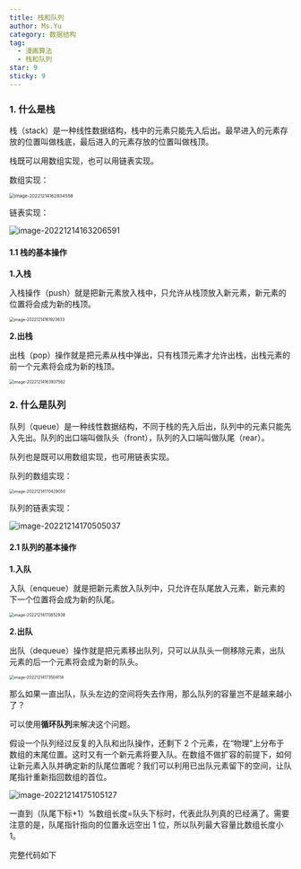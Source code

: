 ```yaml
---
title: 栈和队列
author: Ms.Yu
category: 数据结构
tag:
  - 漫画算法
  - 栈和队列
star: 9
sticky: 9
---
```


### **1. 什么是栈**

栈（stack）是一种线性数据结构，栈中的元素只能先入后出。最早进入的元素存放的位置叫做栈底，最后进入的元素存放的位置叫做栈顶。

栈既可以用数组实现，也可以用链表实现。

数组实现：

 <img src="https://exchange-imgs2021.oss-cn-beijing.aliyuncs.com/img/image-20221214162834558.png" alt="image-20221214162834558" style="zoom: 57%;" />

链表实现：

![image-20221214163206591](https://exchange-imgs2021.oss-cn-beijing.aliyuncs.com/img/image-20221214163206591.png)

#### 1.1 栈的基本操作

**1.入栈**

入栈操作（push）就是把新元素放入栈中，只允许从栈顶放入新元素，新元素的位置将会成为新的栈顶。

 <img src="https://exchange-imgs2021.oss-cn-beijing.aliyuncs.com/img/image-20221214161923633.png" alt="image-20221214161923633" style="zoom:50%;" />

**2.出栈**

出栈（pop）操作就是把元素从栈中弹出，只有栈顶元素才允许出栈，出栈元素的前一个元素将会成为新的栈顶。

 <img src="https://exchange-imgs2021.oss-cn-beijing.aliyuncs.com/img/image-20221214163937562.png" alt="image-20221214163937562" style="zoom: 50%;" />

### 2. 什么是队列

队列（queue）是一种线性数据结构，不同于栈的先入后出，队列中的元素只能先入先出。队列的出口端叫做队头（front），队列的入口端叫做队尾（rear）。

队列也是既可以用数组实现，也可用链表实现。

队列的数组实现：

   <img src="https://exchange-imgs2021.oss-cn-beijing.aliyuncs.com/img/image-20221214170429050.png" alt="image-20221214170429050" style="zoom:50%;" />

队列的链表实现：

![image-20221214170505037](https://exchange-imgs2021.oss-cn-beijing.aliyuncs.com/img/image-20221214170505037.png)

#### 2.1 队列的基本操作

**1.入队**

入队（enqueue）就是把新元素放入队列中，只允许在队尾放入元素，新元素的下一个位置将会成为新的队尾。

   <img src="https://exchange-imgs2021.oss-cn-beijing.aliyuncs.com/img/image-20221214170852938.png" alt="image-20221214170852938" style="zoom:50%;" />

**2.出队**

出队（dequeue）操作就是把元素移出队列，只可以从队头一侧移除元素，出队元素的后一个元素将会成为新的队头。

 <img src="https://exchange-imgs2021.oss-cn-beijing.aliyuncs.com/img/image-20221214173504114.png" alt="image-20221214173504114" style="zoom:50%;" />

那么如果一直出队，队头左边的空间将失去作用，那么队列的容量岂不是越来越小了？

可以使用**循环队列**来解决这个问题。

假设一个队列经过反复的入队和出队操作，还剩下 2 个元素，在“物理”上分布于数组的末尾位置。这时又有一个新元素将要入队。在数组不做扩容的前提下，如何让新元素入队并确定新的队尾位置呢？我们可以利用已出队元素留下的空间，让队尾指针重新指回数组的首位。

![image-20221214175105127](https://exchange-imgs2021.oss-cn-beijing.aliyuncs.com/img/image-20221214175105127.png)

一直到（队尾下标+1）%数组长度=队头下标时，代表此队列真的已经满了。需要注意的是，队尾指针指向的位置永远空出 1 位，所以队列最大容量比数组长度小 1。

完整代码如下

```

```
